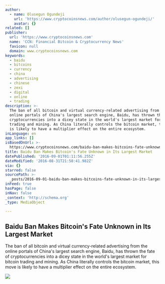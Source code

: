 ```yaml
---
author:
  - name: Olusegun Ogundeji
    url: 'https://www.cryptocoinsnews.com/author/olusegun-ogundeji/'
    avatar: {}
related: []
publisher:
  url: 'https://www.cryptocoinsnews.com'
  name: 'CCN: Financial Bitcoin & Cryptocurrency News'
  favicon: null
  domain: www.cryptocoinsnews.com
keywords:
  - baidu
  - bitcoins
  - currency
  - china
  - advertising
  - chinese
  - zexi
  - digital
  - online
  - trading
description: >-
  The ban of all bitcoin and virtual currency-related advertising from the
  online portals of China's largest search engine, Baidu, has thrown the fate of
  cryptocurrencies into a dicey state in the world's largest market for bitcoin
  trading and mining. As China literally controls the bitcoin market, this move
  is likely to have a multiplier effect on the entire ecosystem.
inLanguage: en
app_links: []
isBasedOnUrl: >-
  https://www.cryptocoinsnews.com/baidu-ban-makes-bitcoins-fate-unknown-in-its-largest-market/
title: Baidu Ban Makes Bitcoin's Fate Unknown in Its Largest Market
datePublished: '2016-09-01T01:11:56.255Z'
dateModified: '2016-08-31T21:58:41.982Z'
via: {}
starred: false
sourcePath: >-
  _posts/2016-09-01-baidu-ban-makes-bitcoins-fate-unknown-in-its-largest-market.md
inFeed: true
hasPage: false
inNav: false
_context: 'http://schema.org'
_type: MediaObject

---
```

<article style=""><h1>Baidu Ban Makes Bitcoin's Fate Unknown in Its Largest Market</h1><p>The ban of all bitcoin and virtual currency-related advertising from the online portals of China's largest search engine, Baidu, has thrown the fate of cryptocurrencies into a dicey state in the world's largest market for bitcoin trading and mining. As China literally controls the bitcoin market, this move is likely to have a multiplier effect on the entire ecosystem.</p><img src="https://www.cryptocoinsnews.com/wp-content/uploads/2016/08/Bitcoin-red-China.jpg" /></article>
